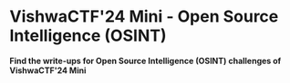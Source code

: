 # VishwaCTF'24 Mini - Open Source Intelligence (OSINT)

**Find the write-ups for Open Source Intelligence (OSINT) challenges of VishwaCTF'24 Mini**
